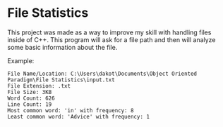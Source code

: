 # File Statistics
This project was made as a way to improve my skill 
with handling files inside of C++. This program
will ask for a file path and then will analyze some basic
information about the file.

Example:

    File Name/Location: C:\Users\dakot\Documents\Object Oriented Paradigm\File Statistics\input.txt
    File Extension: .txt
    File Size: 3KB
    Word Count: 626
    Line Count: 19
    Most common word: 'in' with frequency: 8
    Least common word: 'Advice' with frequency: 1

